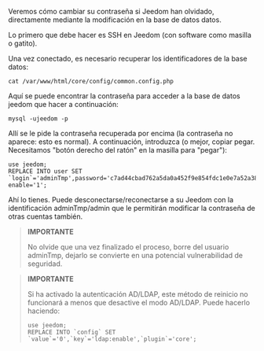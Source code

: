 Veremos cómo cambiar su contraseña si Jeedom
han olvidado, directamente mediante la modificación en la base de datos
datos.

Lo primero que debe hacer es SSH en Jeedom (con
software como masilla o gatito).

Una vez conectado, es necesario recuperar los identificadores de la base
datos:

``` {.bash}
cat /var/www/html/core/config/common.config.php
```

Aquí se puede encontrar la contraseña para acceder a la base de datos
jeedom que hacer a continuación:

``` {.bash}
mysql -ujeedom -p
```

Allí se le pide la contraseña recuperada por encima (la contraseña
no aparece: esto es normal). A continuación, introduzca (o mejor,
copiar pegar. Necesitamos "botón derecho del ratón" en la masilla para "pegar"):

``` {.bash}
use jeedom;
REPLACE INTO user SET `login`='adminTmp',password='c7ad44cbad762a5da0a452f9e854fdc1e0e7a52a38015f23f3eab1d80b931dd472634dfac71cd34ebc35d16ab7fb8a90c81f975113d6c7538dc69dd8de9077ec',profils='admin', enable='1';
```

Ahí lo tienes. Puede desconectarse/reconectarse a su Jeedom con la
identificación adminTmp/admin que le permitirán modificar la contraseña
de otras cuentas también.

>**IMPORTANTE**
>
>No olvide que una vez finalizado el proceso, borre del usuario adminTmp, dejarlo  se convierte en una potencial vulnerabilidad de seguridad.

>**IMPORTANTE**
>
> Si ha activado la autenticación AD/LDAP, este método de reinicio no funcionará a menos que desactive el modo AD/LDAP. Puede hacerlo haciendo: 
>``` {.bash}
>use jeedom;
>REPLACE INTO `config` SET `value`='0',`key`='ldap:enable',`plugin`='core';
>```
